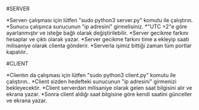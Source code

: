 
#SERVER

*Serverı çalışması için  lütfen "sudo python3 server.py" komutu ile çalıştırın.
*Sunucu çalışınca sunucunun "ip adresini" girmelisiniz.
*"UTC +2"e göre ayarlanmıştır ve isteğe bağlı olarak değiştirilebilir.
*Server gecikme farkını hesaplar ve çıktı olarak yazar.
*Server gecikme farkını time a ekleyip saati milisaniye olarak clienta gönderir.
*Serverla işimiz bittiği zaman tüm portlar kapatılır..

#CLIENT

*Clientın da çalışması için lütfen "sudo python3 client.py" komutu ile çalıştırın..
*Client sizden hedefteki sunucunun "ip adresini" girmenizi bekleyecektir.
*Client serverdan milisaniye olarak gelen saat bilgisini alır ve ekrana yazar.
*Sonra client aldığı saat bilgisine göre kendi saatini günceller ve ekrana yazar.

